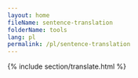 ```yaml
---
layout: home
fileName: sentence-translation
folderName: tools
lang: pl
permalink: /pl/sentence-translation
---
```

{% include section/translate.html %}
